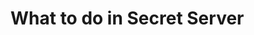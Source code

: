 [title]: # (Secret Server)
[tags]: # (introduction)
[priority]: # (1)
[display]: # (none)
# What to do in Secret Server

<!-- add configuration information detailing steps to do on Secret Server-->
